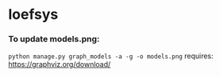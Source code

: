 # loefsys

### To update models.png:
`python manage.py graph_models -a -g -o models.png`
requires: https://graphviz.org/download/